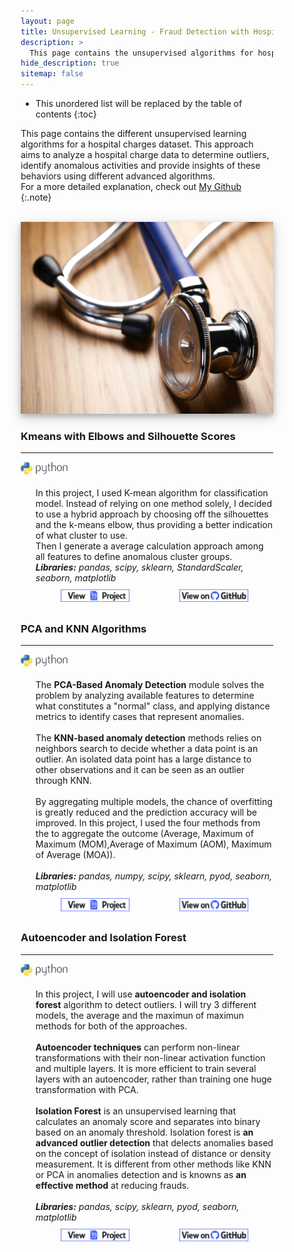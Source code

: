 ```yaml
---
layout: page
title: Unsupervised Learning - Fraud Detection with Hospital data
description: >
  This page contains the unsupervised algorithms for hospital charges
hide_description: true
sitemap: false
---
```


<style>

.banner {
  box-shadow: 0 4px 8px 0 rgba(0, 0, 0, 0.2), 0 6px 20px 0 rgba(0, 0, 0, 0.19);
  center;
}

.justify {
  text-align: justify;
}

.center {
  display: block;
  margin-left: auto;
  margin-right: auto;
  width: 50%;
}

* {
  box-sizing: border-box;
}

.column25 {
  float: left;
  width: 25%;
  padding: 10px;
}

.column30 {
  float: left;
  width: 30%;
  padding: 10px;
}

.column40 {
  float: left;
  width: 40%;
  padding: 10px;
}

.column50 {
  float: left;
  width: 50%;
  padding: 10px;
}

.column60 {
  float: left;
  width: 60%;
  padding: 10px;
}

.column70 {
  float: left;
  width: 70%;
  padding: 10px;
}

.column75 {
  float: left;
  width: 75%;
  padding: 10px;
}

.row:after {
  content: "";
  display: table;
  clear: both;
}

@media screen and (max-width: 600px) {
  .column25 {
    width: 100%;
  }
  .column30 {
    width: 100%;
  }
  .column40 {
    width: 100%;
  }
  .column50 {
    width: 100%;
  }
  .column60 {
    width: 100%;
  }
  .column70 {
    width: 100%;
  }
  .column75 {
    width: 100%;
  }
}

.button {
  display: block;
  margin-left: auto;
  margin-right: auto;
  center;
  width: 175px;
}

.button:hover{
  position: relative;
  top: -1px;
  box-shadow: 0 4px 8px 0 rgba(0, 0, 0, 0.15), 0 6px 10px 0 rgba(0, 0, 0, 0.15);
}

.button_smaller {
  display: block;
  margin-left: auto;
  margin-right: auto;
  center;
  width: 150px;
}

.button_smaller:hover{
  position: relative;
  top: -1px;
  box-shadow: 0 4px 8px 0 rgba(0, 0, 0, 0.15), 0 6px 10px 0 rgba(0, 0, 0, 0.15);
}

.button_smallest {
  display: block;
  margin-left: auto;
  margin-right: auto;
  center;
  width: 110px;
}

.button_smallest:hover{
  position: relative;
  top: -1px;
  box-shadow: 0 4px 8px 0 rgba(0, 0, 0, 0.15), 0 6px 10px 0 rgba(0, 0, 0, 0.15);
}

</style>

* This unordered list will be replaced by the table of contents
{:toc}


This page contains the different unsupervised learning algorithms for a hospital charges dataset. This approach aims to analyze a hospital charge data to determine outliers, identify anomalous activities and provide insights of these behaviors using different advanced algorithms.<br>
For a more detailed explanation, check out [My Github](https://github.com/tramduong/Data-Science-Portfolio/tree/master/Hospital%20Charges%20Fraud)
{:.note}

<br>


<img src="/assets/img/ml/hospital.jpg"  alt="Portfolio Banner" class="banner">


<br>

### Kmeans with Elbows and Silhouette Scores
___

<p style="display: inline;">
  <img src="/assets/icons/python.png" width="75">
  <ul><li style="list-style-type: none;">
  In this project, I used K-mean algorithm for classification model. Instead of relying on one method solely, I decided to use a hybrid approach by choosing off the silhouettes and the k-means elbow, thus providing a better indication of what cluster to use. <br>
  Then I generate a average calculation approach among all features to define anomalous cluster groups. <br>
    <i><b>Libraries:</b> pandas, scipy, sklearn, StandardScaler, seaborn, matplotlib</i>
        <div class="row">
        <div class="column50">
        <a href="/portfolio/projects/unsupervised/K-means_Clustering/"><img src="/assets/img/project_button.png" alt="View Project" class="button_smallest"></a>
        </div>
        <div class="column50">
        <a href="https://github.com/tramduong/Data-Science-Portfolio/blob/master/Hospital%20Charges%20Fraud/Unspervised/K-means_Clustering.ipynb" target="_blank"><img src="/assets/img/github_button.png" alt="View on Github" class="button_smallest"></a>
        </div>
      </div>
</li></ul></p>

### PCA and KNN Algorithms
___

<p style="display: inline;">
  <img src="/assets/icons/python.png" width="75">
  <ul><li style="list-style-type: none;">
  The <b>PCA-Based Anomaly Detection</b> module solves the problem by analyzing available features to determine what constitutes a "normal" class, and applying distance metrics to identify cases that represent anomalies.<br><br>
  The <b>KNN-based anomaly detection</b> methods relies on neighbors search to decide whether a data point is an outlier. An isolated data point has a large distance to other observations and it can be seen as an outlier through KNN. <br><br>
  By aggregating multiple models, the chance of overfitting is greatly reduced and the prediction accuracy will be improved. In this project, I used the four methods from the <b?Pyod module</b> to aggregate the outcome (Average, Maximum of Maximum (MOM),Average of Maximum (AOM), Maximum of Average (MOA)). <br><br>
    <i><b>Libraries:</b> pandas, numpy, scipy, sklearn, pyod, seaborn, matplotlib</i>
        <div class="row">
        <div class="column50">
        <a href="/portfolio/projects/unsupervised/PCA_KNN/"><img src="/assets/img/project_button.png" alt="View Project" class="button_smallest"></a>
        </div>
        <div class="column50">
        <a href="https://github.com/tramduong/Data-Science-Portfolio/blob/master/Hospital%20Charges%20Fraud/Unspervised/PCA_KNN.ipynb" target="_blank"><img src="/assets/img/github_button.png" alt="View on Github" class="button_smallest"></a>
        </div>
      </div>
</li></ul></p>

### Autoencoder and Isolation Forest
___

<p style="display: inline;">
  <img src="/assets/icons/python.png" width="75">
  <ul><li style="list-style-type: none;">
  In this project, I will use <b>autoencoder and isolation forest</b> algorithm to detect outliers. I will try 3 different models, the average and the maximun of maximun methods for both of the approaches.<br><br>
  <b>Autoencoder techniques</b> can perform non-linear transformations with their non-linear activation function and multiple layers. It is more efficient to train several layers with an autoencoder, rather than training one huge transformation with PCA. <br><br>
  <b>Isolation Forest</b> is an unsupervised learning that calculates an anomaly score and separates into binary based on an anomaly threshold. Isolation forest is <b>an advanced outlier detection</b> that delects anomalies based on the concept of isolation instead of distance or density measurement. It is different from other methods like KNN or PCA in anomalies detection and is knowns as <b>an effective method</b> at reducing frauds.<br><br>
    <i><b>Libraries:</b> pandas, scipy, sklearn, pyod, seaborn, matplotlib</i>
        <div class="row">
        <div class="column50">
        <a href="/portfolio/projects/unsupervised/Autoencoder_IsolationForest/"><img src="/assets/img/project_button.png" alt="View Project" class="button_smallest"></a>
        </div>
        <div class="column50">
        <a href="https://github.com/tramduong/Data-Science-Portfolio/blob/master/Hospital%20Charges%20Fraud/Unspervised/Autoencoder_IsolationForest.ipynb" target="_blank"><img src="/assets/img/github_button.png" alt="View on Github" class="button_smallest"></a>
        </div>
      </div>
</li></ul></p>
